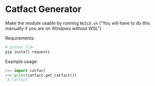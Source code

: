 # Catfact Generator
Make the module usable by running `BUILD.sh` ("You will have to do this manually if you are on Windows without WSL")

Requirements:
```bash
# python 3.8+
pip install requests
```

Example usage:
```python
>>> import catfact
>>> print(catfact.get_catfact())
'A Catfact'
```